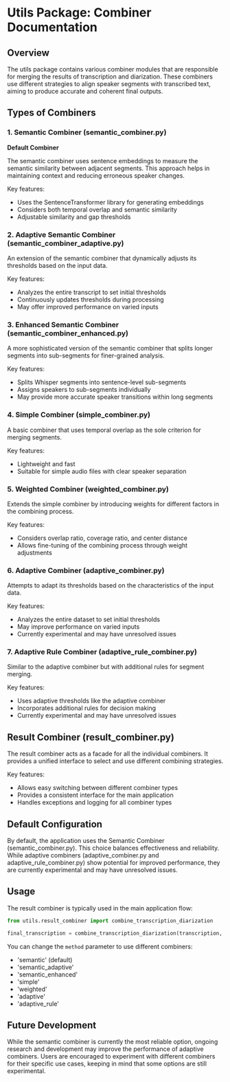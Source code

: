 # Utils Package: Combiner Documentation

## Overview

The utils package contains various combiner modules that are responsible for merging the results of transcription and diarization. These combiners use different strategies to align speaker segments with transcribed text, aiming to produce accurate and coherent final outputs.

## Types of Combiners

### 1. Semantic Combiner (semantic_combiner.py)

**Default Combiner**

The semantic combiner uses sentence embeddings to measure the semantic similarity between adjacent segments. This approach helps in maintaining context and reducing erroneous speaker changes.

Key features:
- Uses the SentenceTransformer library for generating embeddings
- Considers both temporal overlap and semantic similarity
- Adjustable similarity and gap thresholds

### 2. Adaptive Semantic Combiner (semantic_combiner_adaptive.py)

An extension of the semantic combiner that dynamically adjusts its thresholds based on the input data.

Key features:
- Analyzes the entire transcript to set initial thresholds
- Continuously updates thresholds during processing
- May offer improved performance on varied inputs

### 3. Enhanced Semantic Combiner (semantic_combiner_enhanced.py)

A more sophisticated version of the semantic combiner that splits longer segments into sub-segments for finer-grained analysis.

Key features:
- Splits Whisper segments into sentence-level sub-segments
- Assigns speakers to sub-segments individually
- May provide more accurate speaker transitions within long segments

### 4. Simple Combiner (simple_combiner.py)

A basic combiner that uses temporal overlap as the sole criterion for merging segments.

Key features:
- Lightweight and fast
- Suitable for simple audio files with clear speaker separation

### 5. Weighted Combiner (weighted_combiner.py)

Extends the simple combiner by introducing weights for different factors in the combining process.

Key features:
- Considers overlap ratio, coverage ratio, and center distance
- Allows fine-tuning of the combining process through weight adjustments

### 6. Adaptive Combiner (adaptive_combiner.py)

Attempts to adapt its thresholds based on the characteristics of the input data.

Key features:
- Analyzes the entire dataset to set initial thresholds
- May improve performance on varied inputs
- Currently experimental and may have unresolved issues

### 7. Adaptive Rule Combiner (adaptive_rule_combiner.py)

Similar to the adaptive combiner but with additional rules for segment merging.

Key features:
- Uses adaptive thresholds like the adaptive combiner
- Incorporates additional rules for decision making
- Currently experimental and may have unresolved issues

## Result Combiner (result_combiner.py)

The result combiner acts as a facade for all the individual combiners. It provides a unified interface to select and use different combining strategies.

Key features:
- Allows easy switching between different combiner types
- Provides a consistent interface for the main application
- Handles exceptions and logging for all combiner types

## Default Configuration

By default, the application uses the Semantic Combiner (semantic_combiner.py). This choice balances effectiveness and reliability. While adaptive combiners (adaptive_combiner.py and adaptive_rule_combiner.py) show potential for improved performance, they are currently experimental and may have unresolved issues.

## Usage

The result combiner is typically used in the main application flow:

```python
from utils.result_combiner import combine_transcription_diarization

final_transcription = combine_transcription_diarization(transcription, diarization, pipeline_model, method='semantic')
```

You can change the `method` parameter to use different combiners:
- 'semantic' (default)
- 'semantic_adaptive'
- 'semantic_enhanced'
- 'simple'
- 'weighted'
- 'adaptive'
- 'adaptive_rule'

## Future Development

While the semantic combiner is currently the most reliable option, ongoing research and development may improve the performance of adaptive combiners. Users are encouraged to experiment with different combiners for their specific use cases, keeping in mind that some options are still experimental.